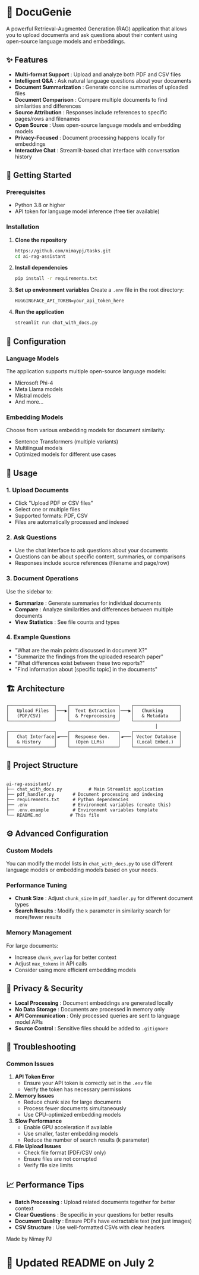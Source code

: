 # 🤖 DocuGenie

A powerful Retrieval-Augmented Generation (RAG) application that allows you to upload documents and ask questions about their content using open-source language models and embeddings.

## ✨ Features

* **Multi-format Support** : Upload and analyze both PDF and CSV files
* **Intelligent Q&A** : Ask natural language questions about your documents
* **Document Summarization** : Generate concise summaries of uploaded files
* **Document Comparison** : Compare multiple documents to find similarities and differences
* **Source Attribution** : Responses include references to specific pages/rows and filenames
* **Open Source** : Uses open-source language models and embedding models
* **Privacy-Focused** : Document processing happens locally for embeddings
* **Interactive Chat** : Streamlit-based chat interface with conversation history

## 🚀 Getting Started

### Prerequisites

* Python 3.8 or higher
* API token for language model inference (free tier available)

### Installation

1. **Clone the repository**
   ```bash
   https://github.com/nimaypj/tasks.git
   cd ai-rag-assistant
   ```
2. **Install dependencies**
   ```bash
   pip install -r requirements.txt
   ```
3. **Set up environment variables**
   Create a `.env` file in the root directory:
   ```env
   HUGGINGFACE_API_TOKEN=your_api_token_here
   ```
4. **Run the application**
   ```bash
   streamlit run chat_with_docs.py
   ```

##  🔧 Configuration
   
###  Language Models

The application supports multiple open-source language models:

* Microsoft Phi-4
* Meta Llama models
* Mistral models
* And more...

### Embedding Models

Choose from various embedding models for document similarity:

* Sentence Transformers (multiple variants)
* Multilingual models
* Optimized models for different use cases

## 📖 Usage

### 1. Upload Documents

* Click "Upload PDF or CSV files"
* Select one or multiple files
* Supported formats: PDF, CSV
* Files are automatically processed and indexed

### 2. Ask Questions

* Use the chat interface to ask questions about your documents
* Questions can be about specific content, summaries, or comparisons
* Responses include source references (filename and page/row)

### 3. Document Operations

Use the sidebar to:

* **Summarize** : Generate summaries for individual documents
* **Compare** : Analyze similarities and differences between multiple documents
* **View Statistics** : See file counts and types

### 4. Example Questions

* "What are the main points discussed in document X?"
* "Summarize the findings from the uploaded research paper"
* "What differences exist between these two reports?"
* "Find information about [specific topic] in the documents"

## 🏗️ Architecture

```
┌─────────────────┐    ┌──────────────────┐    ┌─────────────────┐
│   Upload Files  │───▶│  Text Extraction │───▶│   Chunking      │
│   (PDF/CSV)     │    │  & Preprocessing │    │   & Metadata    │
└─────────────────┘    └──────────────────┘    └─────────────────┘
                                                        │
┌─────────────────┐    ┌──────────────────┐    ┌─────────────────┐
│   Chat Interface│◄───│  Response Gen.   │◄───│ Vector Database │
│   & History     │    │  (Open LLMs)     │    │ (Local Embed.)  │
└─────────────────┘    └──────────────────┘    └─────────────────┘

```
## 📁 Project Structure
```

ai-rag-assistant/
├── chat_with_docs.py          # Main Streamlit application
├── pdf_handler.py       # Document processing and indexing
├── requirements.txt     # Python dependencies
├── .env                 # Environment variables (create this)
├── .env.example         # Environment variables template
└── README.md           # This file
```
## ⚙️ Advanced Configuration

### Custom Models

You can modify the model lists in `chat_with_docs.py` to use different language models or embedding models based on your needs.

 ### Performance Tuning

* **Chunk Size** : Adjust `chunk_size` in `pdf_handler.py` for different document types
* **Search Results** : Modify the `k` parameter in similarity search for more/fewer results

### Memory Management

For large documents:
* Increase `chunk_overlap` for better context
* Adjust `max_tokens` in API calls
* Consider using more efficient embedding models

## 🔐 Privacy & Security

* **Local Processing** : Document embeddings are generated locally
* **No Data Storage** : Documents are processed in memory only
* **API Communication** : Only processed queries are sent to language model APIs
* **Source Control** : Sensitive files should be added to `.gitignore`

## 🐛 Troubleshooting

### Common Issues

1. **API Token Error**
   * Ensure your API token is correctly set in the `.env` file
   * Verify the token has necessary permissions
2. **Memory Issues**
   * Reduce chunk size for large documents
   * Process fewer documents simultaneously
   * Use CPU-optimized embedding models
3. **Slow Performance**
   * Enable GPU acceleration if available
   * Use smaller, faster embedding models
   * Reduce the number of search results (k parameter)
4. **File Upload Issues**
   * Check file format (PDF/CSV only)
   * Ensure files are not corrupted
   * Verify file size limits

## 📈 Performance Tips

* **Batch Processing** : Upload related documents together for better context
* **Clear Questions** : Be specific in your questions for better results
* **Document Quality** : Ensure PDFs have extractable text (not just images)
* **CSV Structure** : Use well-formatted CSVs with clear headers



Made by Nimay PJ

# 🚀 Updated README on July 2
